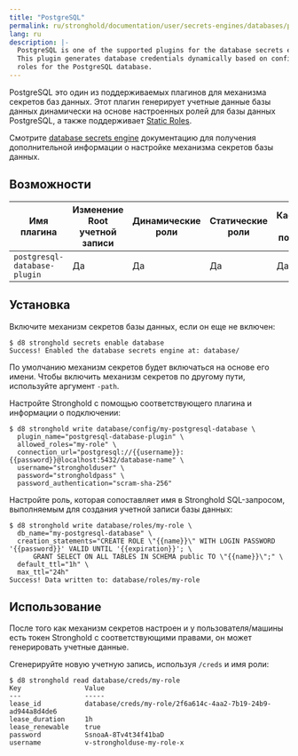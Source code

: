```yaml
---
title: "PostgreSQL"
permalink: ru/stronghold/documentation/user/secrets-engines/databases/postgresql.html
lang: ru
description: |-
  PostgreSQL is one of the supported plugins for the database secrets engine.
  This plugin generates database credentials dynamically based on configured
  roles for the PostgreSQL database.
---
```


PostgreSQL это один из поддерживаемых плагинов для механизма секретов баз данных. Этот плагин генерирует
учетные данные базы данных динамически на основе настроенных ролей для базы данных PostgreSQL, а также
поддерживает [Static Roles](../../databases#static-roles).

Смотрите [database secrets engine](../) документацию для получения дополнительной
информации о настройке механизма секретов базы данных.

## Возможности

| Имя плагина                  | Изменение Root учетной записи | Динамические роли | Статические роли | Кастомизация имени пользователя |
|------------------------------|-------------------------------|-------------------|------------------|---------------------------------|
| `postgresql-database-plugin` | Да                            | Да                | Да               | Да                              |

## Установка

Включите механизм секретов базы данных, если он еще не включен:

```shell-session
$ d8 stronghold secrets enable database
Success! Enabled the database secrets engine at: database/
```

По умолчанию механизм секретов будет включаться на основе его имени.
Чтобы включить механизм секретов по другому пути, используйте аргумент `-path`.

Настройте Stronghold с помощью соответствующего плагина и информации о подключении:

```shell-session
$ d8 stronghold write database/config/my-postgresql-database \
  plugin_name="postgresql-database-plugin" \
  allowed_roles="my-role" \
  connection_url="postgresql://{{username}}:{{password}}@localhost:5432/database-name" \
  username="strongholduser" \
  password="strongholdpass" \
  password_authentication="scram-sha-256"
```

Настройте роль, которая сопоставляет имя в Stronghold SQL-запросом,
выполняемым для создания учетной записи базы данных:

```shell-session
$ d8 stronghold write database/roles/my-role \
  db_name="my-postgresql-database" \
  creation_statements="CREATE ROLE \"{{name}}\" WITH LOGIN PASSWORD '{{password}}' VALID UNTIL '{{expiration}}'; \
      GRANT SELECT ON ALL TABLES IN SCHEMA public TO \"{{name}}\";" \
  default_ttl="1h" \
  max_ttl="24h"
Success! Data written to: database/roles/my-role
```

## Использование

После того как механизм секретов настроен и у пользователя/машины есть токен Stronghold с
соответствующими правами, он может генерировать учетные данные.

Сгенерируйте новую учетную запись, используя `/creds` и имя роли:

```shell-session
$ d8 stronghold read database/creds/my-role
Key                Value
---                -----
lease_id           database/creds/my-role/2f6a614c-4aa2-7b19-24b9-ad944a8d4de6
lease_duration     1h
lease_renewable    true
password           SsnoaA-8Tv4t34f41baD
username           v-strongholduse-my-role-x
```
